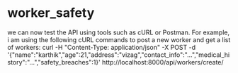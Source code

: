# worker_safety
 we can now test the API using tools such as cURL or Postman. For example, i am using the following cURL commands to post a new worker and get a list of workers:
curl -H "Content-Type: application/json" -X POST -d '{"name":"karthik","age":21,"address":"vizag","contact_info":"...","medical_history":"...","safety_breaches":1}' http://localhost:8000/api/workers/create/
